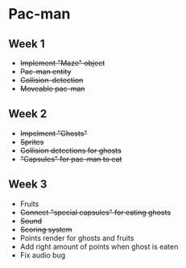 Pac-man
=======

Week 1
------

* ~~Implement "Maze" object~~
* ~~Pac-man entity~~
* ~~Collision-detection~~
* ~~Moveable pac-man~~

Week 2
------

* ~~Impelment "Ghosts"~~
* ~~Sprites~~
* ~~Collision detections for ghosts~~
* ~~"Capsules" for pac-man to eat~~

Week 3
------

* Fruits
* ~~Connect "special capsules" for eating ghosts~~
* ~~Sound~~
* ~~Scoring system~~
* Points render for ghosts and fruits
* Add right amount of points when ghost is eaten
* Fix audio bug
